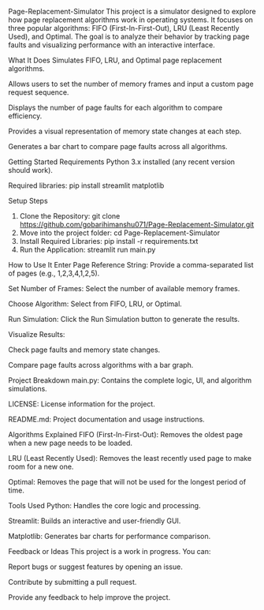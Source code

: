 Page-Replacement-Simulator
This project is a simulator designed to explore how page replacement algorithms work in operating systems. It focuses on three popular algorithms: FIFO (First-In-First-Out), LRU (Least Recently Used), and Optimal. The goal is to analyze their behavior by tracking page faults and visualizing performance with an interactive interface.

What It Does
Simulates FIFO, LRU, and Optimal page replacement algorithms.

Allows users to set the number of memory frames and input a custom page request sequence.

Displays the number of page faults for each algorithm to compare efficiency.

Provides a visual representation of memory state changes at each step.

Generates a bar chart to compare page faults across all algorithms.

Getting Started
Requirements
Python 3.x installed (any recent version should work).

Required libraries:
pip install streamlit matplotlib

Setup Steps
1. Clone the Repository:
git clone https://github.com/gobarihimanshu071/Page-Replacement-Simulator.git
2. Move into the project folder:
cd Page-Replacement-Simulator
3. Install Required Libraries:
pip install -r requirements.txt
4. Run the Application:
streamlit run main.py

How to Use It
Enter Page Reference String: Provide a comma-separated list of pages (e.g., 1,2,3,4,1,2,5).

Set Number of Frames: Select the number of available memory frames.

Choose Algorithm: Select from FIFO, LRU, or Optimal.

Run Simulation: Click the Run Simulation button to generate the results.

Visualize Results:

Check page faults and memory state changes.

Compare page faults across algorithms with a bar graph.

Project Breakdown
main.py: Contains the complete logic, UI, and algorithm simulations.

LICENSE: License information for the project.

README.md: Project documentation and usage instructions.

Algorithms Explained
FIFO (First-In-First-Out): Removes the oldest page when a new page needs to be loaded.

LRU (Least Recently Used): Removes the least recently used page to make room for a new one.

Optimal: Removes the page that will not be used for the longest period of time.

Tools Used
Python: Handles the core logic and processing.

Streamlit: Builds an interactive and user-friendly GUI.

Matplotlib: Generates bar charts for performance comparison.

Feedback or Ideas
This project is a work in progress.
You can:

Report bugs or suggest features by opening an issue.

Contribute by submitting a pull request.

Provide any feedback to help improve the project.
 
